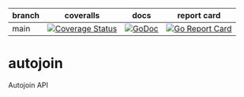 
| branch | coveralls | docs | report card |
|--------|-----------|------|-------------|
| main   | [![Coverage Status](https://coveralls.io/repos/github/m-lab/autojoin/badge.svg?branch=main)](https://coveralls.io/github/m-lab/autojoin?branch=main) | [![GoDoc](https://godoc.org/github.com/m-lab/autojoin?status.svg)](https://godoc.org/github.com/m-lab/autojoin) | [![Go Report Card](https://goreportcard.com/badge/github.com/m-lab/autojoin)](https://goreportcard.com/report/github.com/m-lab/autojoin)


# autojoin
Autojoin API
